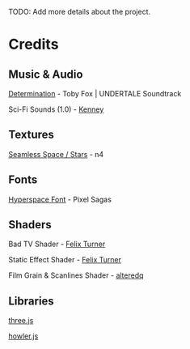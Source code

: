 TODO: Add more details about the project.

# Credits

## Music & Audio

[Determination](https://www.youtube.com/watch?v=h1wSPmlZV-w) - Toby Fox | UNDERTALE Soundtrack

Sci-Fi Sounds (1.0) - [Kenney](www.kenney.nl)

## Textures

[Seamless Space / Stars](https://opengameart.org/content/seamless-space-stars) - n4

## Fonts

[Hyperspace Font](https://www.fontspace.com/hyperspace-font-f18038) - Pixel Sagas

## Shaders

Bad TV Shader - [Felix Turner](www.airtight.cc)

Static Effect Shader - [Felix Turner](www.airtight.cc)

Film Grain & Scanlines Shader - [alteredq](http://alteredqualia.com)

## Libraries

[three.js](https://threejs.org)

[howler.js](https://howlerjs.com)
